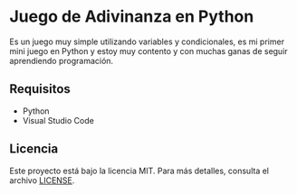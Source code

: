 # Juego de Adivinanza en Python

Es un juego muy simple utilizando variables y condicionales, es mi primer mini juego en Python y estoy muy contento y con muchas ganas de seguir aprendiendo programación.

## Requisitos

- Python
- Visual Studio Code

## Licencia

Este proyecto está bajo la licencia MIT. Para más detalles, consulta el archivo [LICENSE](LICENSE).

